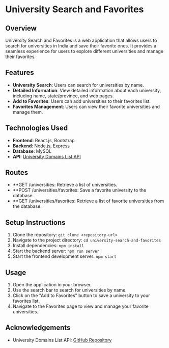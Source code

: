 # University Search and Favorites

## Overview

University Search and Favorites is a web application that allows users to search for universities in India and save their favorite ones. It provides a seamless experience for users to explore different universities and manage their favorites.

## Features

- **University Search**: Users can search for universities by name.
- **Detailed Information**: View detailed information about each university, including name, state/province, and web pages.
- **Add to Favorites**: Users can add universities to their favorites list.
- **Favorites Management**: Users can view their favorite universities and manage them.

## Technologies Used

- **Frontend**: React.js, Bootstrap
- **Backend**: Node.js, Express
- **Database**: MySQL
- **API**: [University Domains List API](https://github.com/Hipo/university-domains-list-api)

## Routes

- **GET /universities: Retrieve a list of universities.
- **POST /universities/favorites: Save a favorite university to the database.
- **GET /universities/favorites: Retrieve a list of favorite universities from the database.

## Setup Instructions

1. Clone the repository: `git clone <repository-url>`
2. Navigate to the project directory: `cd university-search-and-favorites`
3. Install dependencies: `npm install`
4. Start the backend server: `npm run server`
5. Start the frontend development server: `npm start`

## Usage

1. Open the application in your browser.
2. Use the search bar to search for universities by name.
3. Click on the "Add to Favorites" button to save a university to your favorites list.
4. Navigate to the Favorites page to view and manage your favorite universities.

## Acknowledgements

- University Domains List API: [GitHub Repository](https://github.com/Hipo/university-domains-list-api)
